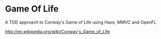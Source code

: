# Game Of Life

A TDD approach to Conway's Game of Life using Haxe, MMVC and OpenFL

http://en.wikipedia.org/wiki/Conway's_Game_of_Life

